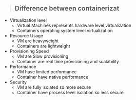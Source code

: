 > ## Difference between containerizat

- Virtualization level
    - Virtual Machines represents hardware level virtualization
    - Containers operating system level virtualization
- Resource Usage
    - VM are heavyweight
    - Containers are lightweight
- Provisioning Speed
    - VM are Slow provisioning
    - Container are real time provisioning and scalability
- Performance
    - VM have limited performance
    - Container have native performance
- Security
    - VM are fully isolated so more secure
    - Container have process level isolation so less secure
